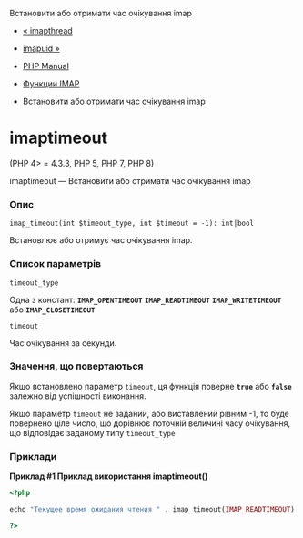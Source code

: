 Встановити або отримати час очікування imap

-   [« imapthread](function.imap-thread.html)
    
-   [imapuid »](function.imap-uid.html)
    
-   [PHP Manual](index.html)
    
-   [Функции IMAP](ref.imap.html)
    
-   Встановити або отримати час очікування imap
    

# imaptimeout

(PHP 4> = 4.3.3, PHP 5, PHP 7, PHP 8)

imaptimeout — Встановити або отримати час очікування imap

### Опис

```methodsynopsis
imap_timeout(int $timeout_type, int $timeout = -1): int|bool
```

Встановлює або отримує час очікування imap.

### Список параметрів

`timeout_type`

Одна з констант: **`IMAP_OPENTIMEOUT`** **`IMAP_READTIMEOUT`** **`IMAP_WRITETIMEOUT`** або **`IMAP_CLOSETIMEOUT`**

`timeout`

Час очікування за секунди.

### Значення, що повертаються

Якщо встановлено параметр `timeout`, ця функція поверне **`true`** або **`false`** залежно від успішності виконання.

Якщо параметр `timeout` не заданий, або виставлений рівним -1, то буде повернено ціле число, що дорівнює поточній величині часу очікування, що відповідає заданому типу `timeout_type`

### Приклади

**Приклад #1 Приклад використання **imaptimeout()****

```php
<?php

echo "Текущее время ожидания чтения " . imap_timeout(IMAP_READTIMEOUT) . "\n";

?>
```